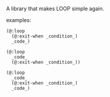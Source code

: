 A library that makes LOOP simple again.

examples:

```
(@:loop
  (@:exit-when _condition_)
  _code_)

(@:loop
  _code_
  (@:exit-when _condition_))

(@:loop
  _code_
  (@:exit-when _condition_)
  _code_)
```





